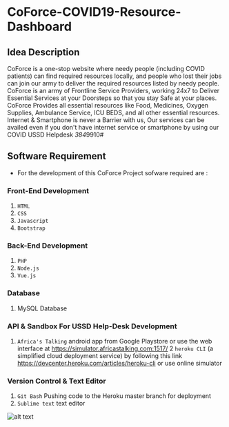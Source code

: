 # CoForce-COVID19-Resource-Dashboard

## Idea Description

CoForce is a one-stop website where needy people (including COVID patients) can find required resources locally, and people who lost their jobs can join our army to deliver the required resources listed by needy people. CoForce is an army of Frontline Service Providers, working 24x7 to Deliver Essential Services at your Doorsteps so that you stay Safe at your places. CoForce Provides all essential resources like Food, Medicines, Oxygen Supplies, Ambulance Service, ICU BEDS, and all other essential resources.  Internet &amp; Smartphone is never a Barrier with us, Our services can be availed even if you don't have internet service or smartphone by using our COVID USSD Helpdesk *384*9910#

## Software Requirement

- For the development of this CoForce Project sofware required are :

### Front-End Development

1.  `HTML`
2.  `CSS`
3.  `Javascript`
4.  `Bootstrap`

### Back-End Development

1. `PHP`
2. `Node.js`
3. `Vue.js`

### Database

1. MySQL Database

### API & Sandbox For USSD Help-Desk Development

1. `Africa's Talking` android app from Google Playstore or use the web interface at https://simulator.africastalking.com:1517/
2  `heroku CLI` (a simplified cloud deployment service) by following this link https://devcenter.heroku.com/articles/heroku-cli or use online simulator

### Version Control & Text Editor 

1. `Git Bash` Pushing code to the Heroku master branch for deployment
2. `Sublime text` text editor

![alt text]()




